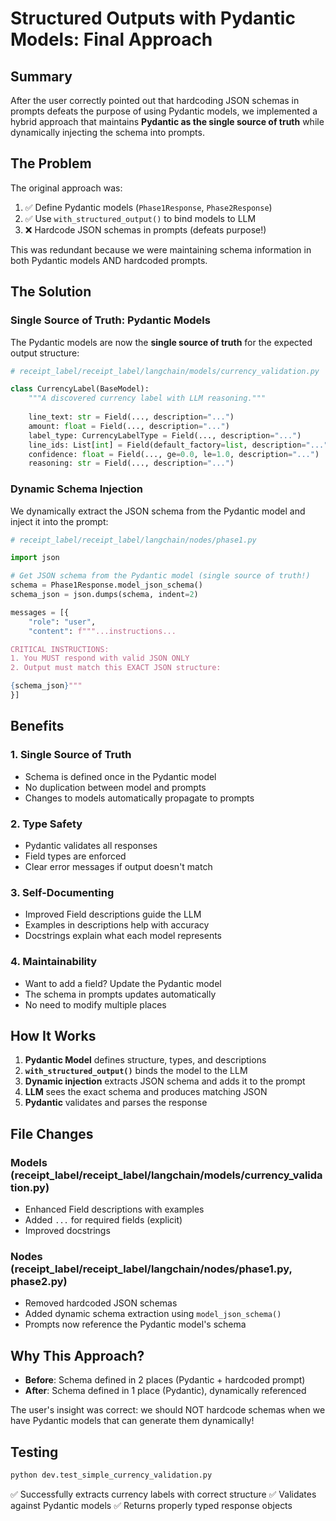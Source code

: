 # Structured Outputs with Pydantic Models: Final Approach

## Summary

After the user correctly pointed out that hardcoding JSON schemas in prompts defeats the purpose of using Pydantic models, we implemented a hybrid approach that maintains **Pydantic as the single source of truth** while dynamically injecting the schema into prompts.

## The Problem

The original approach was:
1. ✅ Define Pydantic models (`Phase1Response`, `Phase2Response`)
2. ✅ Use `with_structured_output()` to bind models to LLM
3. ❌ Hardcode JSON schemas in prompts (defeats purpose!)

This was redundant because we were maintaining schema information in both Pydantic models AND hardcoded prompts.

## The Solution

### Single Source of Truth: Pydantic Models

The Pydantic models are now the **single source of truth** for the expected output structure:

```python
# receipt_label/receipt_label/langchain/models/currency_validation.py

class CurrencyLabel(BaseModel):
    """A discovered currency label with LLM reasoning."""
    
    line_text: str = Field(..., description="...")
    amount: float = Field(..., description="...")
    label_type: CurrencyLabelType = Field(..., description="...")
    line_ids: List[int] = Field(default_factory=list, description="...")
    confidence: float = Field(..., ge=0.0, le=1.0, description="...")
    reasoning: str = Field(..., description="...")
```

### Dynamic Schema Injection

We dynamically extract the JSON schema from the Pydantic model and inject it into the prompt:

```python
# receipt_label/receipt_label/langchain/nodes/phase1.py

import json

# Get JSON schema from the Pydantic model (single source of truth!)
schema = Phase1Response.model_json_schema()
schema_json = json.dumps(schema, indent=2)

messages = [{
    "role": "user",
    "content": f"""...instructions...

CRITICAL INSTRUCTIONS:
1. You MUST respond with valid JSON ONLY
2. Output must match this EXACT JSON structure:

{schema_json}"""
}]
```

## Benefits

### 1. **Single Source of Truth**
- Schema is defined once in the Pydantic model
- No duplication between model and prompts
- Changes to models automatically propagate to prompts

### 2. **Type Safety**
- Pydantic validates all responses
- Field types are enforced
- Clear error messages if output doesn't match

### 3. **Self-Documenting**
- Improved Field descriptions guide the LLM
- Examples in descriptions help with accuracy
- Docstrings explain what each model represents

### 4. **Maintainability**
- Want to add a field? Update the Pydantic model
- The schema in prompts updates automatically
- No need to modify multiple places

## How It Works

1. **Pydantic Model** defines structure, types, and descriptions
2. **`with_structured_output()`** binds the model to the LLM
3. **Dynamic injection** extracts JSON schema and adds it to the prompt
4. **LLM** sees the exact schema and produces matching JSON
5. **Pydantic** validates and parses the response

## File Changes

### Models (receipt_label/receipt_label/langchain/models/currency_validation.py)
- Enhanced Field descriptions with examples
- Added `...` for required fields (explicit)
- Improved docstrings

### Nodes (receipt_label/receipt_label/langchain/nodes/phase1.py, phase2.py)
- Removed hardcoded JSON schemas
- Added dynamic schema extraction using `model_json_schema()`
- Prompts now reference the Pydantic model's schema

## Why This Approach?

- **Before**: Schema defined in 2 places (Pydantic + hardcoded prompt)
- **After**: Schema defined in 1 place (Pydantic), dynamically referenced

The user's insight was correct: we should NOT hardcode schemas when we have Pydantic models that can generate them dynamically!

## Testing

```bash
python dev.test_simple_currency_validation.py
```

✅ Successfully extracts currency labels with correct structure
✅ Validates against Pydantic models
✅ Returns properly typed response objects

